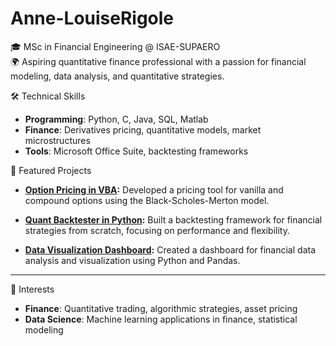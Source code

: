 # Anne-LouiseRigole

🎓 MSc in Financial Engineering @ ISAE-SUPAERO  
🌍 Aspiring quantitative finance professional with a passion for financial modeling, data analysis, and quantitative strategies.


🛠️ Technical Skills
- **Programming**: Python, C, Java, SQL, Matlab
- **Finance**: Derivatives pricing, quantitative models, market microstructures
- **Tools**: Microsoft Office Suite, backtesting frameworks


🌟 Featured Projects
- **[Option Pricing in VBA](https://github.com/AnneLouiseRigole/option-pricing):**
  Developed a pricing tool for vanilla and compound options using the Black-Scholes-Merton model.
  
- **[Quant Backtester in Python](https://github.com/AnneLouiseRigole/quant-backtester):**
  Built a backtesting framework for financial strategies from scratch, focusing on performance and flexibility.

- **[Data Visualization Dashboard](https://github.com/AnneLouiseRigole/data-visualization):**
  Created a dashboard for financial data analysis and visualization using Python and Pandas.

---

🎯 Interests
- **Finance**: Quantitative trading, algorithmic strategies, asset pricing  
- **Data Science**: Machine learning applications in finance, statistical modeling  

